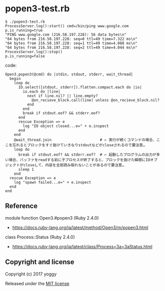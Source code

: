 popen3-test.rb
====

    $ ./popen3-test.rb
    ProcessServer.log():start() cmd=/bin/ping www.google.com
    p.is_running=true
    "PING www.google.com (216.58.197.228): 56 data bytes\n"
    "64 bytes from 216.58.197.228: seq=0 ttl=49 time=7.322 ms\n"
    "64 bytes from 216.58.197.228: seq=1 ttl=49 time=4.088 ms\n"
    "64 bytes from 216.58.197.228: seq=2 ttl=49 time=4.044 ms\n"
    ProcessServer.log():stop()
    p.is_running=false

code:

    Open3.popen3(@cmd) do |stdin, stdout, stderr, wait_thread|
      begin
        loop do
          IO.select([stdout, stderr]).flatten.compact.each do |io|
            io.each do |line|
              next if line.nil? || line.empty?
                @on_recieve_block.call(line) unless @on_recieve_block.nil?
              end
            end
            break if stdout.eof? && stderr.eof?
          end
          rescue Exception => e
            log "IO object closed...e=" + e.inspect
          end
        end
        @wait_thread.join                      # ← 実行が続くコマンドの場合、ここを忘れるとブロックをすぐ抜けていきなりstdoutなどがcloseされるので要注意… 
        loop do
          break if stdout.eof? && stderr.eof?  # ← 起動したプログラムの出力が多い場合、バッファをreadする前に子プロセスが終了すると、ブロックを抜けた瞬間にIOオブジェクトがcloseして、内容を全部読み取れないことがあるので要注意…
          sleep 1
        end
      rescue Exception => e
        log "spawn failed...e=" + e.inspect
      end
    end

Reference
----
module function Open3.#popen3 (Ruby 2.4.0)
* https://docs.ruby-lang.org/ja/latest/method/Open3/m/popen3.html

class Process::Status (Ruby 2.4.0)
* https://docs.ruby-lang.org/ja/latest/class/Process=3a=3aStatus.html

Copyright and license
----
Copyright (c) 2017 yoggy

Released under the [MIT license](LICENSE.txt)
